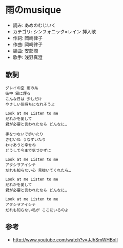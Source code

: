 雨のmusique
============

- 読み: あめのむじいく
- カテゴリ: シンフォニック=レイン 挿入歌
- 作詞: 岡崎律子
- 作曲: 岡崎律子
- 編曲: 安部潤　
- 歌手: 浅野真澄


歌詞
-----

    グレイの空 雨の糸 
    街中 霧に煙る 
    こんな日は 少しだけ 
    やさしい気持ちになれそうよ 

    Look at me Listen to me 
    だれかを愛して 
    君が必要と言われたなら どんなに… 

    手をつないで歩いたり 
    さむいね うなずいたり 
    わけあうと幸せね 
    どうして今まで気づかずに 

    Look at me Listen to me 
    アタシヲアイシテ 
    だれも知らない心 見抜いてくれたら… 

    Look at me Listen to me 
    だれかを愛して 
    君が必要と言われたなら どんなに… 

    Look at me Listen to me 
    アタシヲアイシテ 
    だれも知らない私が ここにいるのよ


参考
-----

- <http://www.youtube.com/watch?v=JJhSmWHBoII>
